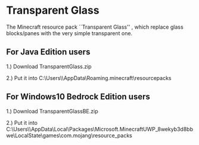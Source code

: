 # Transparent Glass
The Minecraft resource pack ``Transparent Glass'' , which replace glass blocks/panes with the very simple transparent one.

## For Java Edition users
1.) Download TransparentGlass.zip

2.) Put it into C:\Users\\<username>\AppData\Roaming\.minecraft\resourcepacks

## For Windows10 Bedrock Edition users
1.) Download TransparentGlassBE.zip

2.) Put it into C:\Users\\<username>\AppData\Local\Packages\Microsoft.MinecraftUWP_8wekyb3d8bbwe\LocalState\games\com.mojang\resource_packs
